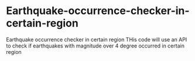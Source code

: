 # Earthquake-occurrence-checker-in-certain-region
Earthquake occurrence checker in certain region
THis code will use an API to check if earthquakes with magnitude over 4 degree occurred in certain region
